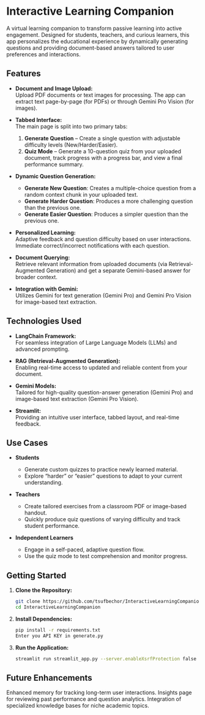 
# Interactive Learning Companion

A virtual learning companion to transform passive learning into active engagement. Designed for students, teachers, and curious learners, this app personalizes the educational experience by dynamically generating questions and providing document-based answers tailored to user preferences and interactions.

## Features

- **Document and Image Upload:**  
  Upload PDF documents or text images for processing. The app can extract text page-by-page (for PDFs) or through Gemini Pro Vision (for images).

- **Tabbed Interface:**  
  The main page is split into two primary tabs:  
  1. **Generate Question** – Create a single question with adjustable difficulty levels (New/Harder/Easier).  
  2. **Quiz Mode** – Generate a 10-question quiz from your uploaded document, track progress with a progress bar, and view a final performance summary.

- **Dynamic Question Generation:**  
  - **Generate New Question**: Creates a multiple-choice question from a random context chunk in your uploaded text.  
  - **Generate Harder Question**: Produces a more challenging question than the previous one.  
  - **Generate Easier Question**: Produces a simpler question than the previous one.  

- **Personalized Learning:**  
  Adaptive feedback and question difficulty based on user interactions. Immediate correct/incorrect notifications with each question.

- **Document Querying:**  
  Retrieve relevant information from uploaded documents (via Retrieval-Augmented Generation) and get a separate Gemini-based answer for broader context.

- **Integration with Gemini:**  
  Utilizes Gemini for text generation (Gemini Pro) and Gemini Pro Vision for image-based text extraction.

## Technologies Used

- **LangChain Framework:**  
  For seamless integration of Large Language Models (LLMs) and advanced prompting.
  
- **RAG (Retrieval-Augmented Generation):**  
  Enabling real-time access to updated and reliable content from your document.

- **Gemini Models:**  
  Tailored for high-quality question-answer generation (Gemini Pro) and image-based text extraction (Gemini Pro Vision).

- **Streamlit:**  
  Providing an intuitive user interface, tabbed layout, and real-time feedback.

## Use Cases

- **Students**  
  - Generate custom quizzes to practice newly learned material.  
  - Explore “harder” or “easier” questions to adapt to your current understanding.

- **Teachers**  
  - Create tailored exercises from a classroom PDF or image-based handout.  
  - Quickly produce quiz questions of varying difficulty and track student performance.

- **Independent Learners**  
  - Engage in a self-paced, adaptive question flow.  
  - Use the quiz mode to test comprehension and monitor progress.
## Getting Started

1. **Clone the Repository:**  
   ```bash
   git clone https://github.com/tsufbechor/InteractiveLearningCompanion.git
   cd InteractiveLearningCompanion

2. **Install Dependencies:**
   ```bash
   pip install -r requirements.txt
   Enter you API KEY in generate.py
3. **Run the Application:**
   ```bash
   streamlit run streamlit_app.py --server.enableXsrfProtection false


## Future Enhancements
Enhanced memory for tracking long-term user interactions.
Insights page for reviewing past performance and question analytics.
Integration of specialized knowledge bases for niche academic topics.
